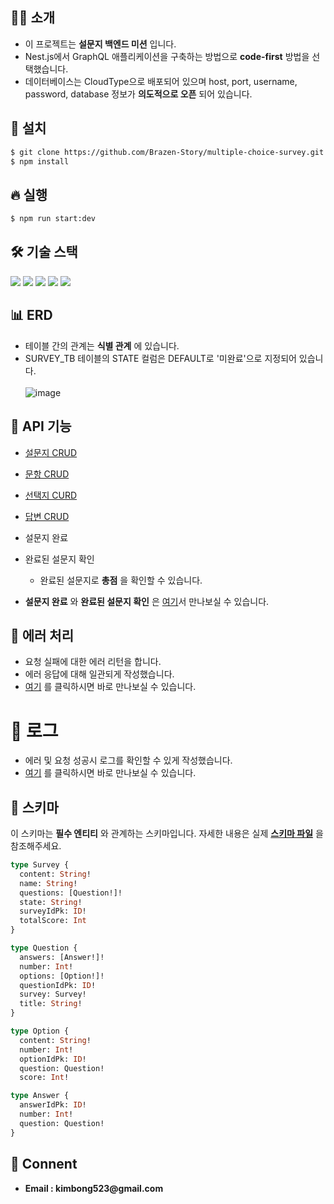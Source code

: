 ## 💁‍♂️ 소개
- 이 프로젝트는 __설문지 백엔드 미션__ 입니다. <br>
- Nest.js에서 GraphQL 애플리케이션을 구축하는 방법으로 __code-first__ 방법을 선택했습니다.
- 데이터베이스는 CloudType으로 배포되어 있으며 host, port, username, password, database 정보가 __의도적으로 오픈__ 되어 있습니다.<br>

## 🔧 설치
```bash
$ git clone https://github.com/Brazen-Story/multiple-choice-survey.git
$ npm install
```

## 🔥 실행

```bash
$ npm run start:dev
```

## 🛠️ 기술 스택
<img src="https://img.shields.io/badge/TypeScript-3178C6?style=for-the-badge&logo=TypeScript&logoColor=white"> <img src="https://img.shields.io/badge/Nest.Js-E0234E?style=for-the-badge&logo=NestJs&logoColor=white"> <img src="https://img.shields.io/badge/PostgreSQL-4169E1?style=for-the-badge&logo=postgreSQL&logoColor=white"> <img src="https://img.shields.io/badge/GraphQL-E10098?style=for-the-badge&logo=Graphql&logoColor=white"> <img src="https://img.shields.io/badge/npm-CB3837?style=for-the-badge&logo=npm&logoColor=white">

## 📊 ERD
- 테이블 간의 관계는 __식별 관계__ 에 있습니다.<br>
- SURVEY_TB 테이블의 STATE 컬럼은 DEFAULT로 '미완료'으로 지정되어 있습니다.<br><br>
![image](https://github.com/Brazen-Story/multiple-choice-survey/assets/88796297/c3a3494f-0fb9-419a-a769-fb41086f51c9)

## 📝 API 기능
 - [설문지 CRUD](https://github.com/Brazen-Story/multiple-choice-survey/tree/master/src/survey)
 - [문항 CRUD](https://github.com/Brazen-Story/multiple-choice-survey/tree/master/src/questions)
 - [선택지 CURD](https://github.com/Brazen-Story/multiple-choice-survey/tree/master/src/option)
 - [답변 CRUD](https://github.com/Brazen-Story/multiple-choice-survey/tree/master/src/answer)
 - 설문지 완료 
 - 완료된 설문지 확인
   - 완료된 설문지로 __총점__ 을 확인할 수 있습니다.
     
- __설문지 완료__ 와 __완료된 설문지 확인__ 은 [여기](https://github.com/Brazen-Story/multiple-choice-survey/tree/master/src/survey)서 만나보실 수 있습니다.

## 🐛 에러 처리
 - 요청 실패에 대한 에러 리턴을 합니다.
 - 에러 응답에 대해 일관되게 작성했습니다.
 - [여기](https://github.com/Brazen-Story/multiple-choice-survey/tree/master/src/errors) 를 클릭하시면 바로 만나보실 수 있습니다.

# 📜 로그
- 에러 및 요청 성공시 로그를 확인할 수 있게 작성했습니다.
- [여기](https://github.com/Brazen-Story/multiple-choice-survey/tree/master/src/logger) 를 클릭하시면 바로 만나보실 수 있습니다.

## 📐 스키마
이 스키마는 __필수 엔티티__ 와 관계하는 스키마입니다. 자세한 내용은 실제 __[스키마 파일](https://github.com/Brazen-Story/multiple-choice-survey/blob/master/src/schema.gql)__ 을 참조해주세요.
```graphql
type Survey {
  content: String!
  name: String!
  questions: [Question!]!
  state: String!
  surveyIdPk: ID!
  totalScore: Int
}

type Question {
  answers: [Answer!]!
  number: Int!
  options: [Option!]!
  questionIdPk: ID!
  survey: Survey!
  title: String!
}

type Option {
  content: String!
  number: Int!
  optionIdPk: ID!
  question: Question!
  score: Int!

type Answer {
  answerIdPk: ID!
  number: Int!
  question: Question!
}
```
## 🔗 Connent

- __Email : kimbong523@gmail.com__
  

